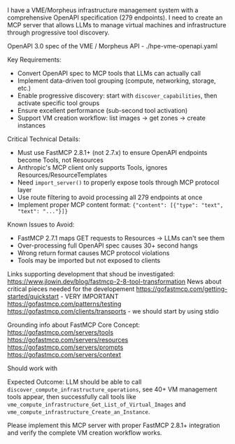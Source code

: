 I have a VME/Morpheus infrastructure management system with a comprehensive OpenAPI specification (279 endpoints). I need to create an MCP server that allows LLMs to manage virtual machines and infrastructure through progressive tool discovery.

OpenAPI 3.0 spec of the VME / Morpheus API - ./hpe-vme-openapi.yaml

Key Requirements:
- Convert OpenAPI spec to MCP tools that LLMs can actually call
- Implement data-driven tool grouping (compute, networking, storage, etc.) 
- Enable progressive discovery: start with `discover_capabilities`, then activate specific tool groups
- Ensure excellent performance (sub-second tool activation)
- Support VM creation workflow: list images → get zones → create instances

Critical Technical Details:
- Must use FastMCP 2.8.1+ (not 2.7.x) to ensure OpenAPI endpoints become Tools, not Resources
- Anthropic's MCP client only supports Tools, ignores Resources/ResourceTemplates
- Need `import_server()` to properly expose tools through MCP protocol layer
- Use route filtering to avoid processing all 279 endpoints at once
- Implement proper MCP content format: `{"content": [{"type": "text", "text": "..."}]}`

Known Issues to Avoid:
- FastMCP 2.7.1 maps GET requests to Resources → LLMs can't see them
- Over-processing full OpenAPI spec causes 30+ second hangs
- Wrong return format causes MCP protocol violations
- Tools may be imported but not exposed to clients

Links supporting development that shoud be investigated:
https://www.jlowin.dev/blog/fastmcp-2-8-tool-transformation News about critical pieces needed for the developement
https://gofastmcp.com/getting-started/quickstart - VERY IMPORTANT
https://gofastmcp.com/patterns/testing
https://gofastmcp.com/clients/transports - we should start by using stdio

Grounding info about FastMCP Core Concept:
https://gofastmcp.com/servers/tools
https://gofastmcp.com/servers/resources
https://gofastmcp.com/servers/prompts
https://gofastmcp.com/servers/context

Should work with 

Expected Outcome:
LLM should be able to call `discover_compute_infrastructure_operations`, see 40+ VM management tools appear, then successfully call tools like `vme_compute_infrastructure_Get_List_of_Virtual_Images` and `vme_compute_infrastructure_Create_an_Instance`.

Please implement this MCP server with proper FastMCP 2.8.1+ integration and verify the complete VM creation workflow works.
